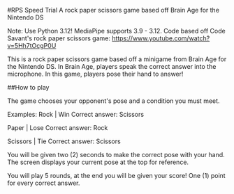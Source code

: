 #RPS Speed Trial
A rock paper scissors game based off Brain Age for the Nintendo DS

Note: Use Python 3.12! MediaPipe supports 3.9 - 3.12.
Code based off Code Savant's rock paper scissors game: https://www.youtube.com/watch?v=5Hh7tOcgP0U

This is a rock paper scissors game based off a minigame from Brain Age for the Nintendo DS. In Brain Age, players speak the correct answer into the microphone. In this game, players pose their hand to answer!

##How to play

The game chooses your opponent's pose and a condition you must meet.

Examples:
Rock | Win
Correct answer: Scissors

Paper | Lose
Correct answer: Rock

Scissors | Tie
Correct answer: Scissors

You will be given two (2) seconds to make the correct pose with your hand. The screen displays your current pose at the top for reference.

You will play 5 rounds, at the end you will be given your score! One (1) point for every correct answer.
